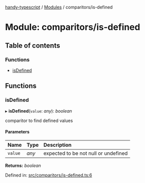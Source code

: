 [handy-typescript](../README.md) / [Modules](../modules.md) / comparitors/is-defined

# Module: comparitors/is-defined

## Table of contents

### Functions

- [isDefined](comparitors_is_defined.md#isdefined)

## Functions

### isDefined

▸ **isDefined**(`value`: *any*): *boolean*

comparitor to find defined values

#### Parameters

| Name | Type | Description |
| :------ | :------ | :------ |
| `value` | *any* | expected to be not null or undefined |

**Returns:** *boolean*

Defined in: [src/comparitors/is-defined.ts:6](https://github.com/robbiemu/handy-typescript/blob/1ebcc03/src/comparitors/is-defined.ts#L6)
